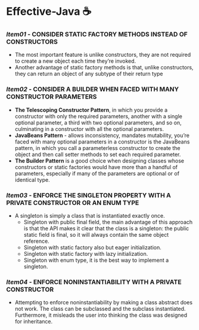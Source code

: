 # Effective-Java ☕️

### _Item01_ - CONSIDER STATIC FACTORY METHODS INSTEAD OF CONSTRUCTORS

- The most important feature is unlike constructors, they are not required to create a new object each time they’re
  invoked.
- Another advantage of static factory methods is that, unlike constructors, they can return an object of any subtype of
  their return type

### _Item02_ - CONSIDER A BUILDER WHEN FACED WITH MANY CONSTRUCTOR PARAMETERS

- **The Telescoping Constructor Pattern**, in
  which you provide a constructor with only the required parameters, another with a
  single optional parameter, a third with two optional parameters, and so on, culminating in a constructor with all the
  optional parameters.
- **JavaBeans Pattern** - allows inconsistency, mandates mutability,
  you’re faced with many optional parameters in a
  constructor is the JavaBeans pattern, in which you call a parameterless constructor to create the object and then call
  setter methods to set each required parameter.
- **The Builder Pattern** is a good choice when designing classes
  whose constructors or static factories would have more than a handful of
  parameters, especially if many of the parameters are optional or of identical type.

### _Item03_ - ENFORCE THE SINGLETON PROPERTY WITH A PRIVATE CONSTRUCTOR OR AN ENUM TYPE

- A singleton is simply a class that is instantiated exactly once.
    - Singleton with public final field, the main advantage of this approach is that the API makes it clear that the
      class is a singleton: the public static field is final, so it will always contain the same object reference.
    - Singleton with static factory also but eager initialization.
    - Singleton with static factory with lazy initialization.
    - Singleton with enum type, it is the best way to implement a singleton.

### _Item04_ - ENFORCE NONINSTANTIABILITY WITH A PRIVATE CONSTRUCTOR

- Attempting to enforce noninstantiability by making a class abstract does
  not work. The class can be subclassed and the subclass instantiated. Furthermore, it misleads the user into thinking
  the class was designed for inheritance.
